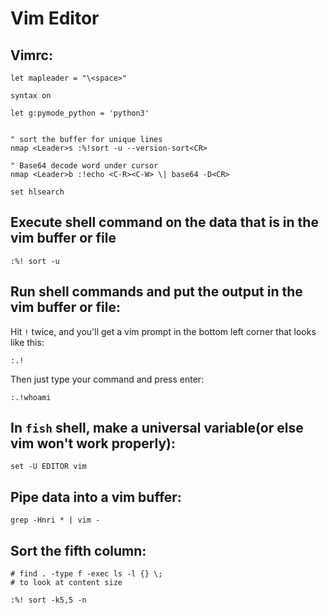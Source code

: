 # Vim Editor

## Vimrc:

```
let mapleader = "\<space>"

syntax on

let g:pymode_python = 'python3'


" sort the buffer for unique lines
nmap <Leader>s :%!sort -u --version-sort<CR>

" Base64 decode word under cursor
nmap <Leader>b :!echo <C-R><C-W> \| base64 -D<CR>

set hlsearch
```

## Execute shell command on the data that is in the vim buffer or file

```
:%! sort -u
```

## Run shell commands and put the output in the vim buffer or file:

Hit `!` twice, and you'll get a vim prompt in the bottom left corner that looks like this:

```
:.!
```

Then just type your command and press enter:

```
:.!whoami
```

## **In `fish` shell, make a universal variable**(or else vim won't work properly):

```
set -U EDITOR vim
```

## **Pipe data into a vim buffer:**

```
grep -Hnri * | vim -
```

## Sort the fifth column:

```
# find . -type f -exec ls -l {} \;
# to look at content size

:%! sort -k5,5 -n
```
